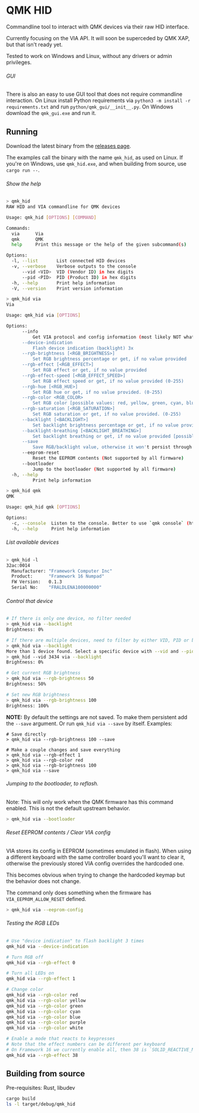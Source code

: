 # QMK HID

Commandline tool to interact with QMK devices via their raw HID interface.

Currently focusing on the VIA API.
It will soon be superceded by QMK XAP, but that isn't ready yet.

Tested to work on Windows and Linux, without any drivers or admin privileges.

###### GUI

There is also an easy to use GUI tool that does not require commandline interaction.
On Linux install Python requirements via `python3 -m install -r requirements.txt` and run `python/qmk_gui/__init__.py`.
On Windows download the `qmk_gui.exe` and run it.

## Running

Download the latest binary from the [releases page](https://github.com/FrameworkComputer/qmk_hid/releases).

The examples call the binary with the name `qmk_hid`, as used on Linux.
If you're on Windows, use `qmk_hid.exe`, and when building from source,
use `cargo run --`.

###### Show the help

```sh
> qmk_hid
RAW HID and VIA commandline for QMK devices

Usage: qmk_hid [OPTIONS] [COMMAND]

Commands:
  via      Via
  qmk      QMK
  help     Print this message or the help of the given subcommand(s)

Options:
  -l, --list       List connected HID devices
  -v, --verbose    Verbose outputs to the console
      --vid <VID>  VID (Vendor ID) in hex digits
      --pid <PID>  PID (Product ID) in hex digits
  -h, --help       Print help information
  -V, --version    Print version information

> qmk_hid via
Via

Usage: qmk_hid via [OPTIONS]

Options:
      --info
          Get VIA protocol and config information (most likely NOT what you're looking for)
      --device-indication
          Flash device indication (backlight) 3x
      --rgb-brightness [<RGB_BRIGHTNESS>]
          Set RGB brightness percentage or get, if no value provided
      --rgb-effect [<RGB_EFFECT>]
          Set RGB effect or get, if no value provided
      --rgb-effect-speed [<RGB_EFFECT_SPEED>]
          Set RGB effect speed or get, if no value provided (0-255)
      --rgb-hue [<RGB_HUE>]
          Set RGB hue or get, if no value provided. (0-255)
      --rgb-color <RGB_COLOR>
          Set RGB color [possible values: red, yellow, green, cyan, blue, purple, white]
      --rgb-saturation [<RGB_SATURATION>]
          Set RGB saturation or get, if no value provided. (0-255)
      --backlight [<BACKLIGHT>]
          Set backlight brightness percentage or get, if no value provided
      --backlight-breathing [<BACKLIGHT_BREATHING>]
          Set backlight breathing or get, if no value provided [possible values: true, false]
      --save
          Save RGB/backlight value, otherwise it won't persist through keyboard reboot. Can be used by itself or together with other argument
      --eeprom-reset
          Reset the EEPROM contents (Not supported by all firmware)
      --bootloader
          Jump to the bootloader (Not supported by all firmware)
  -h, --help
          Print help information

> qmk_hid qmk
QMK

Usage: qmk_hid qmk [OPTIONS]

Options:
  -c, --console  Listen to the console. Better to use `qmk console` (https://github.com/qmk/qmk_cli)
  -h, --help     Print help information
```

###### List available devices
```sh
> qmk_hid -l
32ac:0014
  Manufacturer: "Framework Computer Inc"
  Product:      "Framework 16 Numpad"
  FW Version:   0.1.3
  Serial No:    "FRALDLENA100000000"
```

###### Control that device

```sh
# If there is only one device, no filter needed
> qmk_hid via --backlight
Brightness: 0%

# If there are multiple devices, need to filter by either VID, PID or both
> qmk_hid via --backlight
More than 1 device found. Select a specific device with --vid and --pid
> qmk_hid --vid 3434 via --backlight
Brightness: 0%

# Get current RGB brightness
> qmk_hid via --rgb-brightness 50
Brightness: 50%

# Set new RGB brightness
> qmk_hid via --rgb-brightness 100
Brightness: 100%
```

**NOTE:** By default the settings are not saved. To make them persistent add
the `--save` argument. Or run `qmk_hid via --save` by itself. Examples:

```
# Save directly
> qmk_hid via --rgb-brightness 100 --save

# Make a couple changes and save everything
> qmk_hid via --rgb-effect 1
> qmk_hid via --rgb-color red
> qmk_hid via --rgb-brightness 100
> qmk_hid via --save
```

###### Jumping to the bootloader, to reflash.

Note: This will only work when the QMK firmware has this command enabled. This
is not the default upstream behavior.

```sh
> qmk_hid via --bootloader
```

###### Reset EEPROM contents / Clear VIA config

VIA stores its config in EEPROM (sometimes emulated in flash).
When using a different keyboard with the same controller board you'll want to
clear it, otherwise the previously stored VIA config overrides the hardcoded
one.

This becomes obvious when trying to change the hardcoded keymap but the
behavior does not change.

The command only does something when the firmware has `VIA_EEPROM_ALLOW_RESET` defined.

```sh
> qmk_hid via --eeprom-config
```

###### Testing the RGB LEDs

```sh
# Use "device indication" to flash backlight 3 times
qmk_hid via --device-indication

# Turn RGB off
qmk_hid via --rgb-effect 0

# Turn all LEDs on
qmk_hid via --rgb-effect 1

# Change color
qmk_hid via --rgb-color red
qmk_hid via --rgb-color yellow
qmk_hid via --rgb-color green
qmk_hid via --rgb-color cyan
qmk_hid via --rgb-color blue
qmk_hid via --rgb-color purple
qmk_hid via --rgb-color white

# Enable a mode that reacts to keypresses
# Note that the effect numbers can be different per keyboard
# On Framework 16 we currently enable all, then 38 is `SOLID_REACTIVE_MULTICROSS`
qmk_hid via --rgb-effect 38
```

## Building from source

Pre-requisites: Rust, libudev

```sh
cargo build
ls -l target/debug/qmk_hid
```

